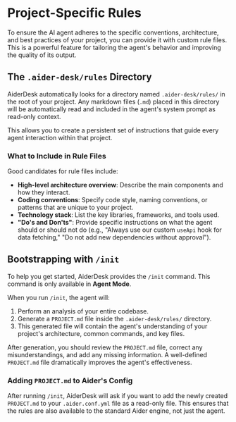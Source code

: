 # Project-Specific Rules

To ensure the AI agent adheres to the specific conventions, architecture, and best practices of your project, you can provide it with custom rule files. This is a powerful feature for tailoring the agent's behavior and improving the quality of its output.

## The `.aider-desk/rules` Directory

AiderDesk automatically looks for a directory named `.aider-desk/rules/` in the root of your project. Any markdown files (`.md`) placed in this directory will be automatically read and included in the agent's system prompt as read-only context.

This allows you to create a persistent set of instructions that guide every agent interaction within that project.

### What to Include in Rule Files

Good candidates for rule files include:
- **High-level architecture overview**: Describe the main components and how they interact.
- **Coding conventions**: Specify code style, naming conventions, or patterns that are unique to your project.
- **Technology stack**: List the key libraries, frameworks, and tools used.
- **"Do's and Don'ts"**: Provide specific instructions on what the agent should or should not do (e.g., "Always use our custom `useApi` hook for data fetching," "Do not add new dependencies without approval").

## Bootstrapping with `/init`

To help you get started, AiderDesk provides the `/init` command. This command is only available in **Agent Mode**.

When you run `/init`, the agent will:
1.  Perform an analysis of your entire codebase.
2.  Generate a `PROJECT.md` file inside the `.aider-desk/rules/` directory.
3.  This generated file will contain the agent's understanding of your project's architecture, common commands, and key files.

After generation, you should review the `PROJECT.md` file, correct any misunderstandings, and add any missing information. A well-defined `PROJECT.md` file dramatically improves the agent's effectiveness.

### Adding `PROJECT.md` to Aider's Config

After running `/init`, AiderDesk will ask if you want to add the newly created `PROJECT.md` to your `.aider.conf.yml` file as a read-only file. This ensures that the rules are also available to the standard Aider engine, not just the agent.